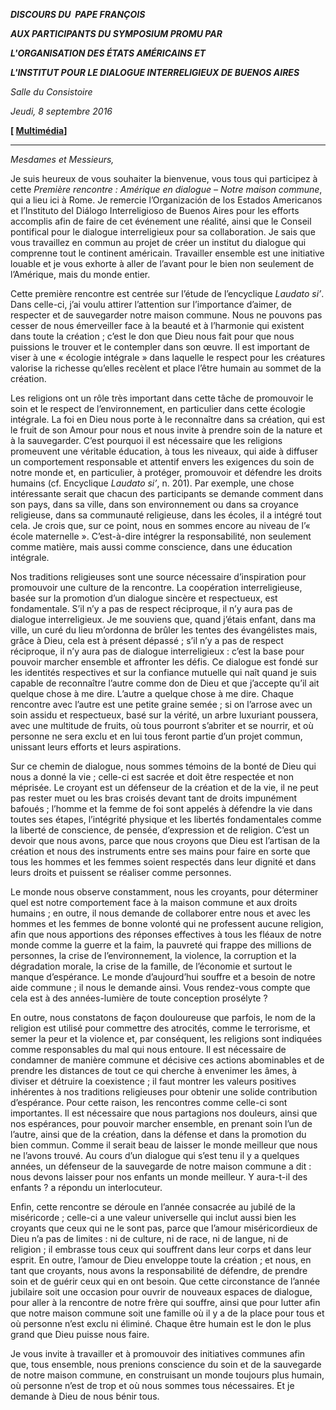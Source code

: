 ***DISCOURS DU  PAPE FRANÇOIS***

***AUX PARTICIPANTS DU SYMPOSIUM PROMU PAR***

***L'ORGANISATION DES ÉTATS AMÉRICAINS ET***

***L'INSTITUT POUR LE DIALOGUE INTERRELIGIEUX DE BUENOS AIRES***

*Salle du Consistoire*

*Jeudi, 8 septembre 2016*

**[ [Multimédia](http://w2.vatican.va/content/francesco/fr/events/event.dir.html/content/vaticanevents/fr/2016/9/8/simposio.html)]**

* * *

*Mesdames et Messieurs,*

Je suis heureux de vous souhaiter la bienvenue, vous tous qui participez à cette *Première rencontre : Amérique en dialogue – Notre maison commune*, qui a lieu ici à Rome. Je remercie l’Organización de los Estados Americanos et l’Instituto del Diálogo Interreligioso de Buenos Aires pour les efforts accomplis afin de faire de cet événement une réalité, ainsi que le Conseil pontifical pour le dialogue interreligieux pour sa collaboration. Je sais que vous travaillez en commun au projet de créer un institut du dialogue qui comprenne tout le continent américain. Travailler ensemble est une initiative louable et je vous exhorte à aller de l’avant pour le bien non seulement de l’Amérique, mais du monde entier.

Cette première rencontre est centrée sur l’étude de l’encyclique *Laudato si’*. Dans celle-ci, j’ai voulu attirer l’attention sur l’importance d’aimer, de respecter et de sauvegarder notre maison commune. Nous ne pouvons pas cesser de nous émerveiller face à la beauté et à l’harmonie qui existent dans toute la création ; c’est le don que Dieu nous fait pour que nous puissions le trouver et le contempler dans son œuvre. Il est important de viser à une « écologie intégrale » dans laquelle le respect pour les créatures valorise la richesse qu’elles recèlent et place l’être humain au sommet de la création.

Les religions ont un rôle très important dans cette tâche de promouvoir le soin et le respect de l’environnement, en particulier dans cette écologie intégrale. La foi en Dieu nous porte à le reconnaître dans sa création, qui est le fruit de son Amour pour nous et nous invite à prendre soin de la nature et à la sauvegarder. C’est pourquoi il est nécessaire que les religions promeuvent une véritable éducation, à tous les niveaux, qui aide à diffuser un comportement responsable et attentif envers les exigences du soin de notre monde et, en particulier, à protéger, promouvoir et défendre les droits humains (cf. Encyclique *Laudato si’*, n. 201). Par exemple, une chose intéressante serait que chacun des participants se demande comment dans son pays, dans sa ville, dans son environnement ou dans sa croyance religieuse, dans sa communauté religieuse, dans les écoles, il a intégré tout cela. Je crois que, sur ce point, nous en sommes encore au niveau de l’« école maternelle ». C’est-à-dire intégrer la responsabilité, non seulement comme matière, mais aussi comme conscience, dans une éducation intégrale.

Nos traditions religieuses sont une source nécessaire d’inspiration pour promouvoir une culture de la rencontre. La coopération interreligieuse, basée sur la promotion d’un dialogue sincère et respectueux, est fondamentale. S’il n’y a pas de respect réciproque, il n’y aura pas de dialogue interreligieux. Je me souviens que, quand j’étais enfant, dans ma ville, un curé du lieu m’ordonna de brûler les tentes des évangélistes mais, grâce à Dieu, cela est à présent dépassé ; s’il n’y a pas de respect réciproque, il n’y aura pas de dialogue interreligieux : c’est la base pour pouvoir marcher ensemble et affronter les défis. Ce dialogue est fondé sur les identités respectives et sur la confiance mutuelle qui naît quand je suis capable de reconnaître l’autre comme don de Dieu et que j’accepte qu’il ait quelque chose à me dire. L’autre a quelque chose à me dire. Chaque rencontre avec l’autre est une petite graine semée ; si on l’arrose avec un soin assidu et respectueux, basé sur la vérité, un arbre luxuriant poussera, avec une multitude de fruits, où tous pourront s’abriter et se nourrir, et où personne ne sera exclu et en lui tous feront partie d’un projet commun, unissant leurs efforts et leurs aspirations.

Sur ce chemin de dialogue, nous sommes témoins de la bonté de Dieu qui nous a donné la vie ; celle-ci est sacrée et doit être respectée et non méprisée. Le croyant est un défenseur de la création et de la vie, il ne peut pas rester muet ou les bras croisés devant tant de droits impunément bafoués ; l’homme et la femme de foi sont appelés à défendre la vie dans toutes ses étapes, l’intégrité physique et les libertés fondamentales comme la liberté de conscience, de pensée, d’expression et de religion. C’est un devoir que nous avons, parce que nous croyons que Dieu est l’artisan de la création et nous des instruments entre ses mains pour faire en sorte que tous les hommes et les femmes soient respectés dans leur dignité et dans leurs droits et puissent se réaliser comme personnes.

Le monde nous observe constamment, nous les croyants, pour déterminer quel est notre comportement face à la maison commune et aux droits humains ; en outre, il nous demande de collaborer entre nous et avec les hommes et les femmes de bonne volonté qui ne professent aucune religion, afin que nous apportions des réponses effectives à tous les fléaux de notre monde comme la guerre et la faim, la pauvreté qui frappe des millions de personnes, la crise de l’environnement, la violence, la corruption et la dégradation morale, la crise de la famille, de l’économie et surtout le manque d’espérance. Le monde d’aujourd’hui souffre et a besoin de notre aide commune ; il nous le demande ainsi. Vous rendez-vous compte que cela est à des années-lumière de toute conception prosélyte ?

En outre, nous constatons de façon douloureuse que parfois, le nom de la religion est utilisé pour commettre des atrocités, comme le terrorisme, et semer la peur et la violence et, par conséquent, les religions sont indiquées comme responsables du mal qui nous entoure. Il est nécessaire de condamner de manière commune et décisive ces actions abominables et de prendre les distances de tout ce qui cherche à envenimer les âmes, à diviser et détruire la coexistence ; il faut montrer les valeurs positives inhérentes à nos traditions religieuses pour obtenir une solide contribution d’espérance. Pour cette raison, les rencontres comme celle-ci sont importantes. Il est nécessaire que nous partagions nos douleurs, ainsi que nos espérances, pour pouvoir marcher ensemble, en prenant soin l’un de l’autre, ainsi que de la création, dans la défense et dans la promotion du bien commun. Comme il serait beau de laisser le monde meilleur que nous ne l’avons trouvé. Au cours d’un dialogue qui s’est tenu il y a quelques années, un défenseur de la sauvegarde de notre maison commune a dit : nous devons laisser pour nos enfants un monde meilleur. Y aura-t-il des enfants ? a répondu un interlocuteur.

Enfin, cette rencontre se déroule en l’année consacrée au jubilé de la miséricorde ; celle-ci a une valeur universelle qui inclut aussi bien les croyants que ceux qui ne le sont pas, parce que l’amour miséricordieux de Dieu n’a pas de limites : ni de culture, ni de race, ni de langue, ni de religion ; il embrasse tous ceux qui souffrent dans leur corps et dans leur esprit. En outre, l’amour de Dieu enveloppe toute la création ; et nous, en tant que croyants, nous avons la responsabilité de défendre, de prendre soin et de guérir ceux qui en ont besoin. Que cette circonstance de l’année jubilaire soit une occasion pour ouvrir de nouveaux espaces de dialogue, pour aller à la rencontre de notre frère qui souffre, ainsi que pour lutter afin que notre maison commune soit une famille où il y a de la place pour tous et où personne n’est exclu ni éliminé. Chaque être humain est le don le plus grand que Dieu puisse nous faire.

Je vous invite à travailler et à promouvoir des initiatives communes afin que, tous ensemble, nous prenions conscience du soin et de la sauvegarde de notre maison commune, en construisant un monde toujours plus humain, où personne n’est de trop et où nous sommes tous nécessaires. Et je demande à Dieu de nous bénir tous.